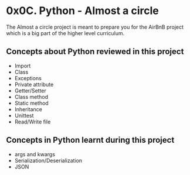 <h1> 0x0C. Python - Almost a circle </h1>


The Almost a circle project is meant to prepare you for the AirBnB project which is a big part of the higher level curriculum.

<h2> Concepts about Python reviewed in this project </h2>

<ul>
<li> Import </li>
<li> Class </li>
<li> Exceptions </li>
<li> Private attribute </li>
<li> Getter/Setter </li>
<li> Class method </li>
<li> Static method </li>
<li> Inheritance </li>
<li> Unittest </li>
<li> Read/Write file </li>

</ul>

<h2> Concepts in Python learnt during this project </h2>

<ul>

<li> args and kwargs </li>
<li> Serialization/Deserialization </li>
<li> JSON </li>

</ul>
